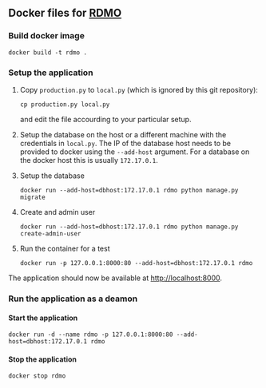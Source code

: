 Docker files for [RDMO](https://github.com/rdmorganiser/rdmo)
-------------------------------------------------------------

### Build docker image

```
docker build -t rdmo .
```

### Setup the application

1. Copy `production.py` to `local.py` (which is ignored by this git repository):

    ```
    cp production.py local.py
    ```

    and edit the file accourding to your particular setup.

2. Setup the database on the host or a different machine with the credentials in `local.py`.
   The IP of the database host needs to be provided to docker using the `--add-host` argument. 
   For a database on the docker host this is usually `172.17.0.1`.

3. Setup the database

    ```
    docker run --add-host=dbhost:172.17.0.1 rdmo python manage.py migrate
    ```

4. Create and admin user

    ```
    docker run --add-host=dbhost:172.17.0.1 rdmo python manage.py create-admin-user
    ```

5. Run the container for a test

    ```
    docker run -p 127.0.0.1:8000:80 --add-host=dbhost:172.17.0.1 rdmo
    ```

The application should now be available at [http://localhost:8000](http://localhost:8000).


### Run the application as a deamon

#### Start the application

```
docker run -d --name rdmo -p 127.0.0.1:8000:80 --add-host=dbhost:172.17.0.1 rdmo
```

#### Stop the application

```
docker stop rdmo
```
